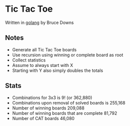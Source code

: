# Tic Tac Toe

Written in [golang](https://golang.org) by Bruce Downs

## Notes
* Generate all Tic Tac Toe boards
* Use recursion using winning or complete board as root
* Collect statistics
* Assume to always start with X
* Starting with Y also simply doubles the totals

## Stats
* Combinations for 3x3 is 9! (or 362,880)
* Combinations upon removal of solved boards is 255,168
* Number of winning boards 209,088
* Number of winning boards that are complete 81,792
* Number of CAT boards 46,080
